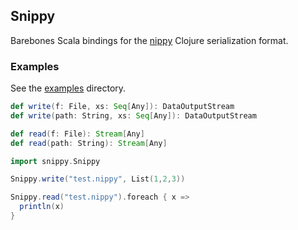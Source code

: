 ## Snippy

Barebones Scala bindings for the [nippy](https://github.com/ptaoussanis/nippy) Clojure serialization format.

### Examples

See the [examples](https://github.com/andrewberls/snippy/blob/master/examples/) directory.

```scala
def write(f: File, xs: Seq[Any]): DataOutputStream
def write(path: String, xs: Seq[Any]): DataOutputStream

def read(f: File): Stream[Any]
def read(path: String): Stream[Any]
```

```scala
import snippy.Snippy

Snippy.write("test.nippy", List(1,2,3))

Snippy.read("test.nippy").foreach { x =>
  println(x)
}
```
